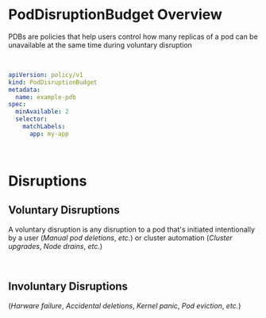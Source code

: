 # PodDisruptionBudget Overview

PDBs are policies that help users control how many replicas of a pod can be unavailable at the same time during voluntary disruption

<br>

```YAML
apiVersion: policy/v1
kind: PodDisruptionBudget
metadata:
  name: example-pdb
spec:
  minAvailable: 2
  selector:
    matchLabels:
      app: my-app
```

<br>

# Disruptions

## Voluntary Disruptions

A voluntary disruption is any disruption to a pod that's initiated intentionally by a user (*Manual pod deletions*, *etc.*) or cluster automation (*Cluster upgrades*, *Node drains*, *etc.*)

<br>

## Involuntary Disruptions

(*Harware failure*, *Accidental deletions*, *Kernel panic*, *Pod eviction*, *etc.*)